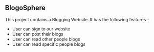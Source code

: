 ## BlogoSphere

This project contains a Blogging Website.
It has the following features - 

 - User can sign to our website
 - User can post their blogs
 - User can read other people blogs
 - User can read specific people blogs
